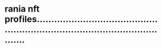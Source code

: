 # rania nft profiles......................................................................................................

